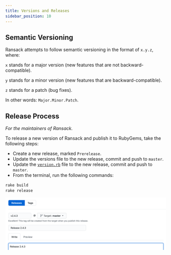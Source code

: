 ```yaml
---
title: Versions and Releases
sidebar_position: 10
---
```



## Semantic Versioning

Ransack attempts to follow semantic versioning in the format of `x.y.z`, where:

`x` stands for a major version (new features that are not backward-compatible).

`y` stands for a minor version (new features that are backward-compatible).

`z` stands for a patch (bug fixes).

In other words: `Major.Minor.Patch`.


## Release Process

*For the maintainers of Ransack.*

To release a new version of Ransack and publish it to RubyGems, take the following steps:

- Create a new release, marked `Prerelease`.
- Update the versions file to the new release, commit and push to `master`.
- Update the [`version.rb`](https://github.com/activerecord-hackery/ransack/lib/ransack/version.rb) file to the new release, commit and push to `master`.
- From the terminal, run the following commands:

```bash
rake build
rake release
```

![Create a Release](img/create_release.png)

